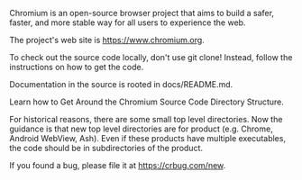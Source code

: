 
Chromium is an open-source browser project that aims to build a safer, faster, and more stable way for all users to experience the web.

The project's web site is https://www.chromium.org.

To check out the source code locally, don't use git clone! Instead, follow the instructions on how to get the code.

Documentation in the source is rooted in docs/README.md.

Learn how to Get Around the Chromium Source Code Directory Structure.

For historical reasons, there are some small top level directories. Now the guidance is that new top level directories are for product (e.g. Chrome, Android WebView, Ash). Even if these products have multiple executables, the code should be in subdirectories of the product.

If you found a bug, please file it at https://crbug.com/new.

